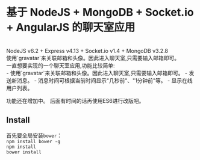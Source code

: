 # 基于 NodeJS + MongoDB + Socket.io + AngularJS 的聊天室应用
<br/>
NodeJS v6.2 + Express v4.13 + Socket.io v1.4 + MongoDB v3.2.8<br/>
使用`gravatar`来关联邮箱和头像。因此进入聊天室,只需要输入邮箱即可。
<br/>
一直想要实现的一个聊天室应用,功能比较简单:<br/>
- 使用`gravatar`来关联邮箱和头像。因此进入聊天室,只需要输入邮箱即可。
- 发送新消息。
- 消息时间可根据当前时间显示"几秒前"、"1分钟前"等。
- 显示在线用户列表。

功能还在增加中。
后面有时间的话再使用ES6进行改版吧。
<br/>
## Install
首先要全局安装`bower`：<br/>
`npm install bower -g`
<br/>
`npm install`
<br/>
`bower install`
